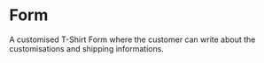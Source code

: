 # Form
A customised T-Shirt Form where the customer can write about the customisations and shipping informations.
